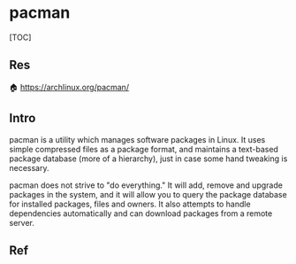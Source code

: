 # pacman

[TOC]



## Res
🏠 https://archlinux.org/pacman/



## Intro
pacman is a utility which manages software packages in Linux. It uses simple compressed files as a package format, and maintains a text-based package database (more of a hierarchy), just in case some hand tweaking is necessary.

pacman does not strive to "do everything." It will add, remove and upgrade packages in the system, and it will allow you to query the package database for installed packages, files and owners. It also attempts to handle dependencies automatically and can download packages from a remote server.



## Ref
[The Ultimate Guide to Pacman Commands on Arch Linux]: https://www.makeuseof.com/getting-started-with-pacman-commands/


